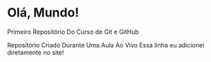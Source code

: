 # Olá, Mundo!
 Primeiro Repositório Do Curso de Git e GitHub

 Repositório Criado Durante Uma Aula Ao Vivo
Essa linha eu adicionei diretamente no site! 
